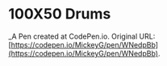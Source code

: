 # 100X50 Drums
 _A Pen created at CodePen.io. Original URL: [https://codepen.io/MickeyG/pen/WNedpBb](https://codepen.io/MickeyG/pen/WNedpBb).

 